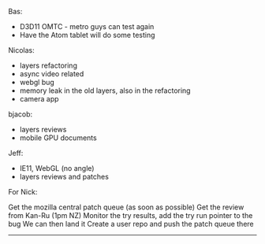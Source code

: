Bas:
* D3D11 OMTC - metro guys can test again
* Have the Atom tablet will do some testing

Nicolas:
* layers refactoring
* async video related
* webgl bug
* memory leak in the old layers, also in the refactoring
* camera app

bjacob:
* layers reviews
* mobile GPU documents

Jeff:
* IE11, WebGL (no angle)
* layers reviews and patches



For Nick:


Get the mozilla central patch queue (as soon as possible)
Get the review from Kan-Ru (1pm NZ)
Monitor the try results, add the try run pointer to the bug
We can then land it
Create a user repo and push the patch queue there


________________


